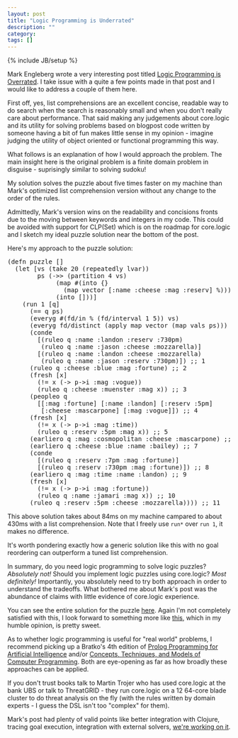 ```yaml
---
layout: post
title: "Logic Programming is Underrated"
description: ""
category: 
tags: []
---
```

{% include JB/setup %}

Mark Engleberg wrote a very interesting post titled
[Logic Programming is Overrated](http://programming-puzzler.blogspot.com/2013/03/logic-programming-is-overrated.html). I
take issue with a quite a few points made in that post and I would
like to address a couple of them here.

First off, yes, list comprehensions are an excellent concise, readable
way to do search when the search is reasonably small and when you
don't really care about performance. That said making any judgements
about core.logic and its utility for solving problems based on
blogpost code written by someone having a bit of fun makes little
sense in my opinion - imagine judging the utility of object oriented
or functional programming this way.

What follows is an explanation of how I would approach the
problem. The main insight here is the original problem is a finite
domain problem in disguise - suprisingly similar to solving sudoku!

My solution solves the puzzle about five times faster on my machine
than Mark's optimized list comprehension version without any change
to the order of the rules.

Admittedly, Mark's version wins on the readability and concisions
fronts due to the moving between keywords and integers in my
code. This could be avoided with support for CLP(Set) which is on the
roadmap for core.logic and I sketch my ideal puzzle solution near the
bottom of the post.

Here's my approach to the puzzle solution:

<pre>
(defn puzzle []
  (let [vs (take 20 (repeatedly lvar))
        ps (->> (partition 4 vs)
             (map #(into {}
               (map vector [:name :cheese :mag :reserv] %)))
             (into []))]
    (run 1 [q]
      (== q ps)
      (everyg #(fd/in % (fd/interval 1 5)) vs)
      (everyg fd/distinct (apply map vector (map vals ps)))
      (conde
        [(ruleo q :name :landon :reserv :730pm)
         (ruleo q :name :jason :cheese :mozzarella)]
        [(ruleo q :name :landon :cheese :mozzarella)
         (ruleo q :name :jason :reserv :730pm)]) ;; 1
      (ruleo q :cheese :blue :mag :fortune) ;; 2
      (fresh [x]
        (!= x (-> p->i :mag :vogue))
        (ruleo q :cheese :muenster :mag x)) ;; 3
      (peopleo q
        [[:mag :fortune] [:name :landon] [:reserv :5pm]
         [:cheese :mascarpone] [:mag :vogue]]) ;; 4
      (fresh [x]
        (!= x (-> p->i :mag :time))
        (ruleo q :reserv :5pm :mag x)) ;; 5
      (earliero q :mag :cosmopolitan :cheese :mascarpone) ;; 6
      (earliero q :cheese :blue :name :bailey) ;; 7
      (conde
        [(ruleo q :reserv :7pm :mag :fortune)]
        [(ruleo q :reserv :730pm :mag :fortune)]) ;; 8
      (earliero q :mag :time :name :landon) ;; 9
      (fresh [x]
        (!= x (-> p->i :mag :fortune))
        (ruleo q :name :jamari :mag x)) ;; 10
      (ruleo q :reserv :5pm :cheese :mozzarella)))) ;; 11
</pre>

This above solution takes about 84ms on my machine campared to about 430ms
with a list comprehension. Note that I freely use `run*` over `run 1`, it
makes no difference.

It's worth pondering exactly how a generic solution like this with no goal
reordering can outperform a tuned list comprehension.

In summary, do you need logic programming to solve logic puzzles?
*Absolutely not!* Should you implement logic puzzles using core.logic?
*Most definitely!* Importantly, you absolutely need to try both
approach in order to understand the tradeoffs. What bothered me about
Mark's post was the abundance of claims with little evidence of
core.logic experience.

You can see the entire solution for the puzzle
[here](http://gist.github.com/swannodette/5127144). Again I'm not
completely satisfied with this, I look forward to something more like
[this](http://gist.github.com/swannodette/5127150),
which in my humble opinion, is pretty sweet.

As to whether logic programming is useful for "real world" problems, I
recommend picking up a Bratko's 4th edition of
[Prolog Programming for Artificial Intelligence](http://www.amazon.com/Programming-Artificial-Intelligence-International-Computer/dp/0321417461)
and/or
[Concepts, Techniques, and Models of Computer Programming](http://www.amazon.com/Concepts-Techniques-Models-Computer-Programming/dp/0262220695). Both
are eye-opening as far as how broadly these approaches can be applied.

If you don't trust books talk to Martin Trojer who has used core.logic
at the bank UBS or talk to ThreatGRID - they run core.logic on a 12
64-core blade cluster to do threat analysis on the fly (with the rules
written by domain experts - I guess the DSL isn't too "complex" for them).

Mark's post had plenty of valid points like better integration with
Clojure, tracing goal execution, integration with external solvers,
[we're working on it](http://github.com/clojure/core.logic/wiki/Development).
    
